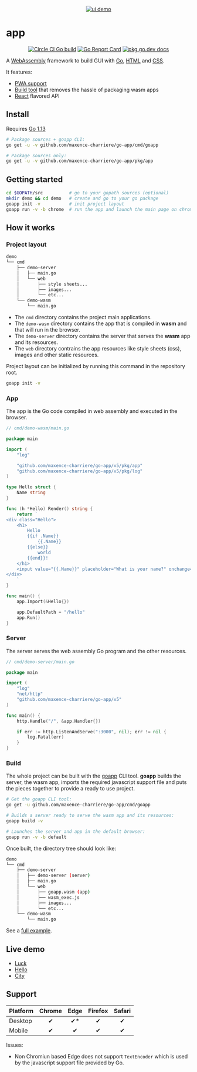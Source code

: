 <p align="center" style="border-radius:6px">
    <a href="https://luck.murlok.io"><img alt="ui demo" src="https://storage.googleapis.com/murlok-github/demo.gif"></a>
</p>

# app

<p align="center">
	<a href="https://circleci.com/gh/maxence-charriere/app"><img src="https://circleci.com/gh/maxence-charriere/app.svg?style=svg" alt="Circle CI Go build"></a>
	<a href="https://goreportcard.com/report/github.com/maxence-charriere/go-app"><img src="https://goreportcard.com/badge/github.com/maxence-charriere/go-app" alt="Go Report Card"></a>
	<a href="https://pkg.go.dev/github.com/maxence-charriere/go-app/pkg/app?tab=doc"><img src="https://img.shields.io/badge/go.dev-reference-007d9c?logo=go&logoColor=white&style=square" alt="pkg.go.dev docs"></a>
</p>

A [WebAssembly](https://webassembly.org) framework to build GUI with
[Go](https://golang.org), [HTML](https://en.wikipedia.org/wiki/HTML5) and
[CSS](https://en.wikipedia.org/wiki/Cascading_Style_Sheets).

It features:

- [PWA support](https://developers.google.com/web/progressive-web-apps/)
- [Build tool](https://github.com/maxence-charriere/go-app/tree/master/cmd/goapp/main.go) that removes the hassle of packaging wasm apps
- [React](https://reactjs.org) flavored API

## Install

Requires [Go 1.13](https://golang.org/doc/go1.13)

```sh
# Package sources + goapp CLI:
go get -u -v github.com/maxence-charriere/go-app/cmd/goapp

# Package sources only:
go get -u -v github.com/maxence-charriere/go-app/pkg/app

```

## Getting started

```sh
cd $GOPATH/src          # go to your gopath sources (optional)
mkdir demo && cd demo   # create and go to your go package
goapp init -v           # init project layout
goapp run -v -b chrome  # run the app and launch the main page on chrome
```

## How it works

### Project layout

```bash
demo
└── cmd
    ├── demo-server
    │   ├── main.go
    │   └── web
    │       ├── style sheets...
    │       ├── images...
    │       └── etc...
    └── demo-wasm
        └── main.go
```

- The `cmd` directory contains the project main applications.
- The `demo-wasm` directory contains the app that is compiled in **wasm** and that will run in the browser.
- The `demo-server` directory contains the server that serves the **wasm** app and its resources.
- The `web` directory contrains the app resources like style sheets (css), images and other static resources.

Project layout can be initialized by running this command in the repository root.

```bash
goapp init -v
```

### App

The app is the Go code compiled in web assembly and executed in the browser.

```go
// cmd/demo-wasm/main.go

package main

import (
    "log"

    "github.com/maxence-charriere/go-app/v5/pkg/app"
    "github.com/maxence-charriere/go-app/v5/pkg/log"
)

type Hello struct {
    Name string
}

func (h *Hello) Render() string {
    return `
<div class="Hello">
    <h1>
        Hello
        {{if .Name}}
            {{.Name}}
        {{else}}
            world
        {{end}}!
    </h1>
    <input value="{{.Name}}" placeholder="What is your name?" onchange="Name" autofocus>
</div>
    `
}

func main() {
    app.Import(&Hello{})

    app.DefaultPath = "/hello"
    app.Run()
}
```

### Server

The server serves the web assembly Go program and the other resources.

```go
// cmd/demo-server/main.go

package main

import (
    "log"
    "net/http"
    "github.com/maxence-charriere/go-app/v5"
)

func main() {
    http.Handle("/", &app.Handler{})

    if err := http.ListenAndServe(":3000", nil); err != nil {
        log.Fatal(err)
    }
}

```

### Build

The whole project can be built with the
[goapp](https://github.com/maxence-charriere/go-app/tree/master/cmd/goapp/main.go)
CLI tool.
**goapp** builds the server, the wasm app, imports the required javascript
support file and puts the pieces together to provide a ready to use project.

```bash
# Get the goapp CLI tool:
go get -u github.com/maxence-charriere/go-app/cmd/goapp

# Builds a server ready to serve the wasm app and its resources:
goapp build -v

# Launches the server and app in the default browser:
goapp run -v -b default
```

Once built, the directory tree should look like:

```bash
demo
└── cmd
    ├── demo-server
    │   ├── demo-server (server)
    │   ├── main.go
    │   └── web
    │       ├── goapp.wasm (app)
    │       ├── wasm_exec.js
    │       ├── images...
    │       └── etc...
    └── demo-wasm
        └── main.go
```

See a [full example](https://github.com/maxence-charriere/go-app/tree/master/demo).

## Live demo

- [Luck](https://luck.murlok.io)
- [Hello](https://demo.murlok.io)
- [City](https://demo.murlok.io/city)

## Support

| Platform | Chrome | Edge | Firefox | Safari |
| :------- | :----: | :--: | :-----: | :----: |
| Desktop  |   ✔    | ✔\*  |    ✔    |   ✔    |
| Mobile   |   ✔    |  ✔   |    ✔    |   ✔    |

Issues:

- Non Chromiun based Edge does not support `TextEncoder` which is used by the javascript support file provided by Go.
